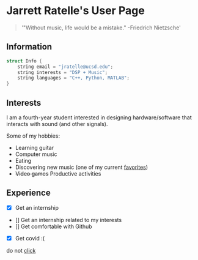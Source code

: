 # Jarrett Ratelle's User Page

> '"Without music, life would be a mistake." -Friedrich Nietzsche'

## Information
```C++
struct Info {
    string email = "jratelle@ucsd.edu";
    string interests = "DSP + Music";
    string languages = "C++, Python, MATLAB";
}
```

## Interests
I am a fourth-year student interested in designing hardware/software that interacts with sound (and other signals).

Some of my hobbies:
- Learning guitar
- Computer music
- Eating
- Discovering new music (one of my current [favorites](https://www.youtube.com/watch?v=sOS9aOIXPEk))
- ~~Video games~~ Productive activities

## Experience
- [x] Get an internship
- [] Get an internship related to my interests
- [] Get comfortable with Github
- [x] Get covid :(

do not [click](docs/wordart.png)